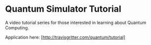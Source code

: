 # Quantum Simulator Tutorial

A video tutorial series for those interested in learning about Quantum Computing.

Application here: [http://travisgritter.com/quantum/tutorial]
